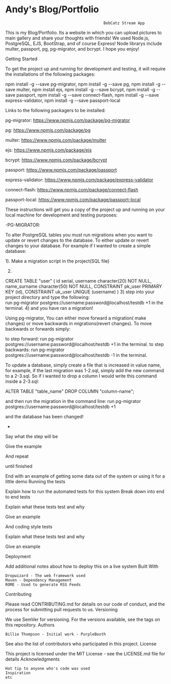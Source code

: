 # Andy's Blog/Portfolio


                                               BobCatz Stream App



This is my Blog/Portfolio. Its a website in which you can upload pictures to main gallery
and share your thoughts with friends! We used Node.js, PostgreSQL, EJS, BootStrap, and of course Express!
 Node librarys include multer, passport, pg, pg-migrator, and bcrypt. I hope you enjoy!  


Getting Started

To get the project up and running for development and testing, it will require the installations of the following packages:

npm install -g --save pg-migrator,
npm install -g --save pg,
npm install -g --save multer,
npm install ejs,
npm install -g --save  bcrypt,
npm install -g --save passport,
npm install -g --save connect-flash,
npm install -g --save express-validator,
npm install -g --save passport-local


Links to the following packagers to be installed:

pg-migrator: https://www.npmjs.com/package/pg-migrator

pg: https://www.npmjs.com/package/pg

multer: https://www.npmjs.com/package/multer

ejs: https://www.npmjs.com/package/ejs

bcrypt: https://www.npmjs.com/package/bcrypt

passport: https://www.npmjs.com/package/passport

express-validator: https://www.npmjs.com/package/express-validator

connect-flash: https://www.npmjs.com/package/connect-flash

passport-local: https://www.npmjs.com/package/passport-local



These instructions will get you a copy of the project up and running on your local machine for development and testing purposes:


-PG-MIGRATOR:

  To alter PostgreSQL tables you must run migrations when you want to update or revert changes to the
  database. To either update or revert changes to your database.
  For example if I wanted to create a simple database:

  1). Make a migration script in the project(SQL file)

  2)
  CREATE TABLE "user"
  (
     id serial,
     username character(20)  NOT NULL,
     name_surname character(50) NOT NULL,
     CONSTRAINT pk_user PRIMARY KEY (id),
     CONSTRAINT uk_user UNIQUE (username)
  )
  3) step into your project directory and type the following:  
  run pg-migrator postgres://username:password@localhost/testdb +1 in the terminal.
  4) and you have ran a migration!


  Using pg-migrator, You can either move forward a migration( make changes) or move backwards
  in migrations(revert changes). To move backwards or forwards simply:

   to step forward: run pg-migrator postgres://username:password@localhost/testdb +1 in the terminal.
   to step backwards:   run pg-migrator postgres://username:password@localhost/testdb -1 in the terminal.

  To update a database, simply create a file that is increased in value name, for example, if the last migration
  was 1-2.sql, simply add the new command to a 2-3.sql. So if I wanted to drop a column
  I would write this command inside a 2-3.sql:

  ALTER TABLE "table_name" DROP COLUMN "column-name";

   and then run the migration in the command line:
   run pg-migrator postgres://username:password@localhost/testdb +1

   and the database has been changed!


  -












Say what the step will be

Give the example

And repeat

until finished

End with an example of getting some data out of the system or using it for a little demo
Running the tests

Explain how to run the automated tests for this system
Break down into end to end tests

Explain what these tests test and why

Give an example

And coding style tests

Explain what these tests test and why

Give an example

Deployment

Add additional notes about how to deploy this on a live system
Built With

    Dropwizard - The web framework used
    Maven - Dependency Management
    ROME - Used to generate RSS Feeds

Contributing

Please read CONTRIBUTING.md for details on our code of conduct, and the process for submitting pull requests to us.
Versioning

We use SemVer for versioning. For the versions available, see the tags on this repository.
Authors

    Billie Thompson - Initial work - PurpleBooth

See also the list of contributors who participated in this project.
License

This project is licensed under the MIT License - see the LICENSE.md file for details
Acknowledgments

    Hat tip to anyone who's code was used
    Inspiration
    etc

